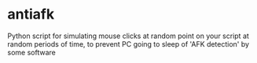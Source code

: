 # antiafk
Python script for simulating mouse clicks at random point on your script at random periods of time, to prevent PC going to sleep of 'AFK detection' by some software
